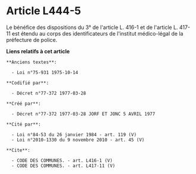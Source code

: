 # Article L444-5

Le bénéfice des dispositions du 3° de l'article L. 416-1 et de l'article L. 417-11 est étendu au corps des identificateurs de
l'institut médico-légal de la préfecture de police.

**Liens relatifs à cet article**

	**Anciens textes**:

	  - Loi n°75-931 1975-10-14

	**Codifié par**:

	  - Décret n°77-372 1977-03-28

	**Créé par**:

	  - Décret n°77-372 1977-03-28 JORF ET JONC 5 AVRIL 1977

	**Cité par**:

	  - Loi n°84-53 du 26 janvier 1984 - art. 119 (V)
	  - Loi n°2010-1330 du 9 novembre 2010 - art. 45 (V)

	**Cite**:

	  - CODE DES COMMUNES. - art. L416-1 (V)
	  - CODE DES COMMUNES. - art. L417-11 (V)

